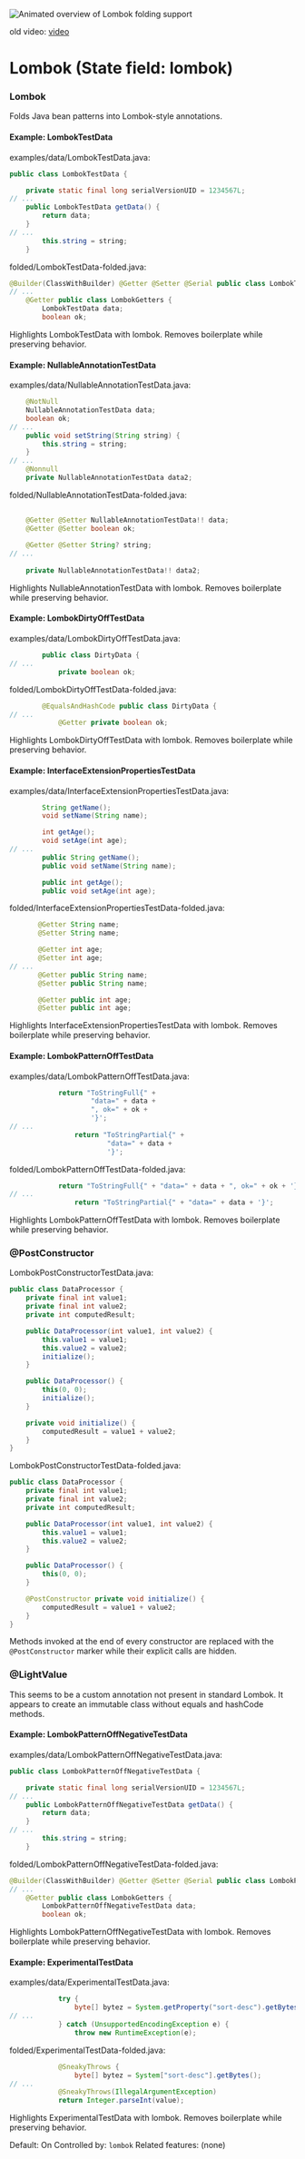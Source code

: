 ![Animated overview of Lombok folding support](https://github.com/user-attachments/assets/7d2bdcf7-15ad-45a2-9aad-1f596443c4d7)

old video:
[video](https://www.youtube.com/watch?v=dKMWL3YJacU)

# Lombok (State field: lombok)

### Lombok
Folds Java bean patterns into Lombok-style annotations.

#### Example: LombokTestData

examples/data/LombokTestData.java:
```java
public class LombokTestData {

    private static final long serialVersionUID = 1234567L;
// ...
    public LombokTestData getData() {
        return data;
    }
// ...
        this.string = string;
    }
```

folded/LombokTestData-folded.java:
```java
@Builder(ClassWithBuilder) @Getter @Setter @Serial public class LombokTestData {
// ...
    @Getter public class LombokGetters {
        LombokTestData data;
        boolean ok;
```

Highlights LombokTestData with lombok.
Removes boilerplate while preserving behavior.

#### Example: NullableAnnotationTestData

examples/data/NullableAnnotationTestData.java:
```java
    @NotNull
    NullableAnnotationTestData data;
    boolean ok;
// ...
    public void setString(String string) {
        this.string = string;
    }
// ...
    @Nonnull
    private NullableAnnotationTestData data2;
```

folded/NullableAnnotationTestData-folded.java:
```java
    
    @Getter @Setter NullableAnnotationTestData!! data;
    @Getter @Setter boolean ok;
    
    @Getter @Setter String? string;
// ...
    
    private NullableAnnotationTestData!! data2;
```

Highlights NullableAnnotationTestData with lombok.
Removes boilerplate while preserving behavior.

#### Example: LombokDirtyOffTestData

examples/data/LombokDirtyOffTestData.java:
```java
        public class DirtyData {
// ...
            private boolean ok;
```

folded/LombokDirtyOffTestData-folded.java:
```java
        @EqualsAndHashCode public class DirtyData {
// ...
            @Getter private boolean ok;
```

Highlights LombokDirtyOffTestData with lombok.
Removes boilerplate while preserving behavior.

#### Example: InterfaceExtensionPropertiesTestData

examples/data/InterfaceExtensionPropertiesTestData.java:
```java
        String getName();
        void setName(String name);

        int getAge();
        void setAge(int age);
// ...
        public String getName();
        public void setName(String name);

        public int getAge();
        public void setAge(int age);
```

folded/InterfaceExtensionPropertiesTestData-folded.java:
```java
       @Getter String name;
       @Setter String name;

       @Getter int age;
       @Setter int age;
// ...
       @Getter public String name;
       @Setter public String name;

       @Getter public int age;
       @Setter public int age;
```

Highlights InterfaceExtensionPropertiesTestData with lombok.
Removes boilerplate while preserving behavior.

#### Example: LombokPatternOffTestData

examples/data/LombokPatternOffTestData.java:
```java
            return "ToStringFull{" +
                    "data=" + data +
                    ", ok=" + ok +
                    '}';
// ...
                return "ToStringPartial{" +
                        "data=" + data +
                        '}';
```

folded/LombokPatternOffTestData-folded.java:
```java
            return "ToStringFull{" + "data=" + data + ", ok=" + ok + '}';
// ...
                return "ToStringPartial{" + "data=" + data + '}';
```

Highlights LombokPatternOffTestData with lombok.
Removes boilerplate while preserving behavior.

### @PostConstructor
LombokPostConstructorTestData.java:
```java
public class DataProcessor {
    private final int value1;
    private final int value2;
    private int computedResult;

    public DataProcessor(int value1, int value2) {
        this.value1 = value1;
        this.value2 = value2;
        initialize();
    }

    public DataProcessor() {
        this(0, 0);
        initialize();
    }

    private void initialize() {
        computedResult = value1 + value2;
    }
}
```

LombokPostConstructorTestData-folded.java:
```java
public class DataProcessor {
    private final int value1;
    private final int value2;
    private int computedResult;

    public DataProcessor(int value1, int value2) {
        this.value1 = value1;
        this.value2 = value2;
    }

    public DataProcessor() {
        this(0, 0);
    }

    @PostConstructor private void initialize() {
        computedResult = value1 + value2;
    }
}
```

Methods invoked at the end of every constructor are replaced with the `@PostConstructor` marker while their explicit calls are hidden.

### @LightValue
This seems to be a custom annotation not present in standard Lombok. It appears to create an immutable class without equals and hashCode methods.
#### Example: LombokPatternOffNegativeTestData

examples/data/LombokPatternOffNegativeTestData.java:
```java
public class LombokPatternOffNegativeTestData {

    private static final long serialVersionUID = 1234567L;
// ...
    public LombokPatternOffNegativeTestData getData() {
        return data;
    }
// ...
        this.string = string;
    }
```

folded/LombokPatternOffNegativeTestData-folded.java:
```java
@Builder(ClassWithBuilder) @Getter @Setter @Serial public class LombokPatternOffNegativeTestData {
// ...
    @Getter public class LombokGetters {
        LombokPatternOffNegativeTestData data;
        boolean ok;
```

Highlights LombokPatternOffNegativeTestData with lombok.
Removes boilerplate while preserving behavior.

#### Example: ExperimentalTestData

examples/data/ExperimentalTestData.java:
```java
            try {
                byte[] bytez = System.getProperty("sort-desc").getBytes();
// ...
            } catch (UnsupportedEncodingException e) {
                throw new RuntimeException(e);
```

folded/ExperimentalTestData-folded.java:
```java
            @SneakyThrows {
                byte[] bytez = System["sort-desc"].getBytes();
// ...
            @SneakyThrows(IllegalArgumentException)
            return Integer.parseInt(value);
```

Highlights ExperimentalTestData with lombok.
Removes boilerplate while preserving behavior.

Default: On
Controlled by: `lombok`
Related features: (none)
